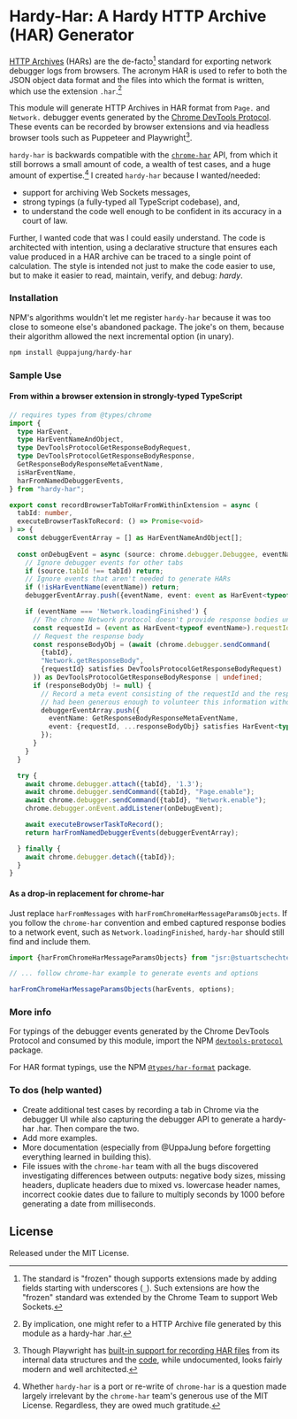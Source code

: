 # Hardy-Har: A Hardy HTTP Archive (HAR) Generator 

[HTTP Archives](http://www.softwareishard.com/blog/har-12-spec) (HARs) are the de-facto[^frozen] standard for exporting network debugger logs from browsers. The acronym HAR is used to refer to both the JSON object data format and the files into which the format is written, which use the extension `.har`.[^hardy-har-har]

This module will generate HTTP Archives in HAR format from `Page.` and `Network.` debugger events generated by the [Chrome DevTools Protocol](https://chromedevtools.github.io/devtools-protocol). These events can be recorded by browser extensions and via headless browser tools such as Puppeteer and Playwright[^playwright].

`hardy-har` is backwards compatible with the [`chrome-har`](https://github.com/sitespeedio/chrome-har) API, from which it still borrows a small amount of code, a wealth of test cases, and a huge amount of expertise.[^port-or-rewrite] I created `hardy-har` because I wanted/needed:
  - support for archiving Web Sockets messages,
  - strong typings (a fully-typed all TypeScript codebase), and,
  - to understand the code well enough to be confident in its accuracy in a court of law.

Further, I wanted code that was I could easily understand. The code is architected with intention, using a declarative structure that ensures each value produced in a HAR archive can be traced to a single point of calculation. The style is intended not just to make the code easier to use, but to make it easier to read, maintain, verify, and debug: *hardy*.

### Installation
NPM's algorithms wouldn't let me register `hardy-har` because it was too close to someone else's abandoned package. The joke's on them, because their algorithm allowed the next incremental option (in unary).

```bash
npm install @uppajung/hardy-har
```

### Sample Use

#### From within a browser extension in strongly-typed TypeScript
```typescript
// requires types from @types/chrome
import {
  type HarEvent,
  type HarEventNameAndObject,
  type DevToolsProtocolGetResponseBodyRequest,
  type DevToolsProtocolGetResponseBodyResponse,
  GetResponseBodyResponseMetaEventName,
  isHarEventName,
  harFromNamedDebuggerEvents,
} from "hardy-har";

export const recordBrowserTabToHarFromWithinExtension = async (
  tabId: number,
  executeBrowserTaskToRecord: () => Promise<void>
) => {
  const debuggerEventArray = [] as HarEventNameAndObject[]; 
  
  const onDebugEvent = async (source: chrome.debugger.Debuggee, eventName: string, event: unknown) => {
    // Ignore debugger events for other tabs
    if (source.tabId !== tabId) return;
    // Ignore events that aren't needed to generate HARs 
    if (!isHarEventName(eventName)) return;
    debuggerEventArray.push({eventName, event: event as HarEvent<typeof eventName>});

    if (eventName === 'Network.loadingFinished') {
      // The chrome Network protocol doesn't provide response bodies unless you ask.
      const requestId = (event as HarEvent<typeof eventName>).requestId;
      // Request the response body
      const responseBodyObj = (await (chrome.debugger.sendCommand(
        {tabId},
        "Network.getResponseBody",
        {requestId} satisfies DevToolsProtocolGetResponseBodyRequest)
      )) as DevToolsProtocolGetResponseBodyResponse | undefined;
      if (responseBodyObj != null) {
        // Record a meta event consisting of the requestId and the response body, as if the Chrome DevTools protocol
        // had been generous enough to volunteer this information without us begging for it.
        debuggerEventArray.push({
          eventName: GetResponseBodyResponseMetaEventName,
          event: {requestId, ...responseBodyObj} satisfies HarEvent<typeof GetResponseBodyResponseMetaEventName>
        });
      }
    }		
  }

  try {
    await chrome.debugger.attach({tabId}, '1.3');
    await chrome.debugger.sendCommand({tabId}, "Page.enable");
    await chrome.debugger.sendCommand({tabId}, "Network.enable");
    chrome.debugger.onEvent.addListener(onDebugEvent);

    await executeBrowserTaskToRecord();
    return harFromNamedDebuggerEvents(debuggerEventArray);

  } finally {
    await chrome.debugger.detach({tabId});
  }
}
```

#### As a drop-in replacement for chrome-har

Just replace `harFromMessages` with `harFromChromeHarMessageParamsObjects`.
If you follow the `chrome-har` convention and embed captured response bodies
to a network event, such as `Network.loadingFinished`, `hardy-har` should
still find and include them.

```javascript
import {harFromChromeHarMessageParamsObjects} from "jsr:@stuartschechter/hardy-har";

// ... follow chrome-har example to generate events and options

harFromChromeHarMessageParamsObjects(harEvents, options);
```

### More info

For typings of the debugger events generated by the Chrome DevTools Protocol and consumed by this module, import the NPM [`devtools-protocol`](https://www.npmjs.com/package/devtools-protocol) package.

For HAR format typings, use the NPM [`@types/har-format`](https://www.npmjs.com/package/@types/har-format) package.

### To dos (help wanted)

 - Create additional test cases by recording a tab in Chrome via the debugger UI while also capturing the debugger API to generate a hardy-har .har. Then compare the two.
 - Add more examples.
 - More documentation (especially from @UppaJung before forgetting everything learned in building this).
 - File issues with the `chrome-har` team with all the bugs discovered investigating differences between outputs: negative body sizes, missing headers, duplicate headers due to mixed vs. lowercase header names, incorrect cookie dates due to failure to multiply seconds by 1000 before generating a date from milliseconds.


[^playwright]: Though Playwright has [built-in support for recording HAR files](https://playwright.dev/docs/api/class-browser#browser-new-context-option-record-har) from its internal data structures and the [code](https://github.com/microsoft/playwright/blob/main/packages/playwright-core/src/server/har/harTracer.ts), while undocumented, looks fairly modern and well architected.

[^frozen]: The standard is "frozen" though supports extensions made by adding fields starting with underscores (`_`). Such extensions are how the "frozen" standard was extended by the Chrome Team to support Web Sockets.

[^hardy-har-har]: By implication, one might refer to a HTTP Archive file generated by this module as a hardy-har .har.

[^port-or-rewrite]: Whether `hardy-har` is a port or re-write of `chrome-har` is a question made largely irrelevant by the `chrome-har` team's generous use of the MIT License. Regardless, they are owed much gratitude.

## License
Released under the MIT License.